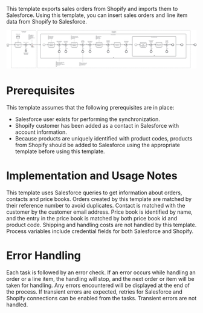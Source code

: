 This template exports sales orders from Shopify and imports them to Salesforce.
Using this template, you can insert sales orders and line item data from Shopify to Salesforce.

![Template](assets/Shopify_to_Salesforce_-_Orders.svg)

# Prerequisites

This template assumes that the following prerequisites are in place:

- Salesforce user exists for performing the synchronization.
- Shopify customer has been added as a contact in Salesforce with account information.
- Because products are uniquely identified with product codes, products from Shopify should be added to Salesforce using the appropriate template before using this template.

# Implementation and Usage Notes

This template uses Salesforce queries to get information about orders, contacts and price books. Orders created by this template are matched by their reference number to avoid duplicates. Contact is matched with the customer by the customer email address. Price book is identified by name, and the entry in the price book is matched by both price book id and product code.
Shipping and handling costs are not handled by this template.
Process variables include credential fields for both Salesforce and Shopify.

# Error Handling

Each task is followed by an error check. If an error occurs while handling an order or a line item, the handling will stop, and the next order or item will be taken for handling. Any errors encountered will be displayed at the end of the process.
If transient errors are expected, retries for Salesforce and Shopify connections can be enabled from the tasks. Transient errors are not handled.